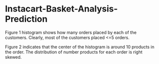 # Instacart-Basket-Analysis-Prediction
Figure 1 histogram shows how many orders placed by each of the customers. Clearly, most of the customers placed <=5 orders. 

Figure 2 indicates that the center of the histogram is around 10 products in the order. The distribution of number products for each order is right skewed. 
